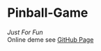 # Pinball-Game
*Just For Fun*  
Online deme see [GitHub Page](https://hanaasagi.github.io/pinball-game/release/)
